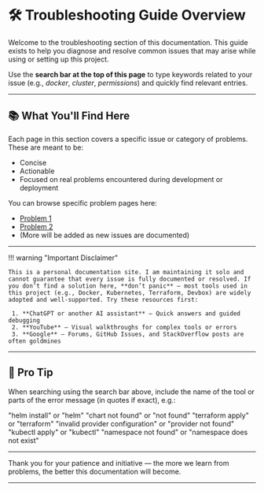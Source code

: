 # 🛠️ Troubleshooting Guide Overview

Welcome to the troubleshooting section of this documentation. This guide exists to help you diagnose and resolve common issues that may arise while using or setting up this project.

Use the **search bar at the top of this page** to type keywords related to your issue (e.g., *docker*, *cluster*, *permissions*) and quickly find relevant entries.

---

## 📚 What You'll Find Here

Each page in this section covers a specific issue or category of problems. These are meant to be:
- Concise
- Actionable
- Focused on real problems encountered during development or deployment

You can browse specific problem pages here:

- [Problem 1](./1-problem1.md)
- [Problem 2](./2-problem2.md)
- (More will be added as new issues are documented)

---

!!! warning "Important Disclaimer"

    This is a personal documentation site. I am maintaining it solo and cannot guarantee that every issue is fully documented or resolved. If you don’t find a solution here, **don’t panic** — most tools used in this project (e.g., Docker, Kubernetes, Terraform, Devbox) are widely adopted and well-supported. Try these resources first:

     1. **ChatGPT or another AI assistant** – Quick answers and guided debugging  
     2. **YouTube** – Visual walkthroughs for complex tools or errors  
     3. **Google** – Forums, GitHub Issues, and StackOverflow posts are often goldmines  

---

## 🧠 Pro Tip

When searching using the search bar above, include the name of the tool or parts of the error message (in quotes if exact), e.g.:

"helm install" or "helm" "chart not found" or "not found"
"terraform apply" or "terraform" "invalid provider configuration" or "provider not found"
"kubectl apply" or "kubectl" "namespace not found" or "namespace does not exist"

---

Thank you for your patience and initiative — the more we learn from problems, the better this documentation will become.

---
